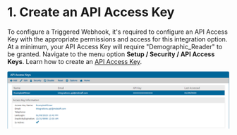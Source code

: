 # 1. Create an API Access Key

To configure a Triggered Webhook, it's required to configure an API Access Key with the appropriate permissions and access for this integration option. At a minimum, your API Access Key will require "Demographic_Reader" to be granted. Navigate to the menu option **Setup / Security / API Access Keys**. Learn how to create an [API Access Key](https://support.asm-inc.com/hc/en-us/articles/1260803190050-Configuring-API-Access-Keys).

[![2023-01-09_14_18_15-MD-Staff___API_Keys.png](../images/2023-01-09%2014_18_15-MD-Staff%20_%20API%20Keys.png)](../images/2023-01-09%2014_18_15-MD-Staff%20_%20API%20Keys.png)

[](https://support.asm-inc.com/hc/en-us/articles/6527040404891-Triggered-Webhooks#)